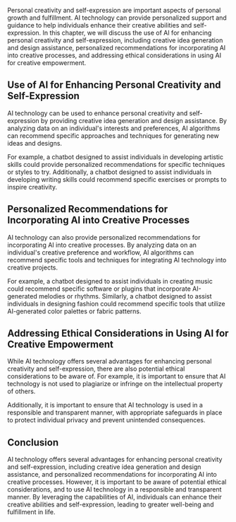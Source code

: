 

Personal creativity and self-expression are important aspects of personal growth and fulfillment. AI technology can provide personalized support and guidance to help individuals enhance their creative abilities and self-expression. In this chapter, we will discuss the use of AI for enhancing personal creativity and self-expression, including creative idea generation and design assistance, personalized recommendations for incorporating AI into creative processes, and addressing ethical considerations in using AI for creative empowerment.

Use of AI for Enhancing Personal Creativity and Self-Expression
---------------------------------------------------------------

AI technology can be used to enhance personal creativity and self-expression by providing creative idea generation and design assistance. By analyzing data on an individual's interests and preferences, AI algorithms can recommend specific approaches and techniques for generating new ideas and designs.

For example, a chatbot designed to assist individuals in developing artistic skills could provide personalized recommendations for specific techniques or styles to try. Additionally, a chatbot designed to assist individuals in developing writing skills could recommend specific exercises or prompts to inspire creativity.

Personalized Recommendations for Incorporating AI into Creative Processes
-------------------------------------------------------------------------

AI technology can also provide personalized recommendations for incorporating AI into creative processes. By analyzing data on an individual's creative preference and workflow, AI algorithms can recommend specific tools and techniques for integrating AI technology into creative projects.

For example, a chatbot designed to assist individuals in creating music could recommend specific software or plugins that incorporate AI-generated melodies or rhythms. Similarly, a chatbot designed to assist individuals in designing fashion could recommend specific tools that utilize AI-generated color palettes or fabric patterns.

Addressing Ethical Considerations in Using AI for Creative Empowerment
----------------------------------------------------------------------

While AI technology offers several advantages for enhancing personal creativity and self-expression, there are also potential ethical considerations to be aware of. For example, it is important to ensure that AI technology is not used to plagiarize or infringe on the intellectual property of others.

Additionally, it is important to ensure that AI technology is used in a responsible and transparent manner, with appropriate safeguards in place to protect individual privacy and prevent unintended consequences.

Conclusion
----------

AI technology offers several advantages for enhancing personal creativity and self-expression, including creative idea generation and design assistance, and personalized recommendations for incorporating AI into creative processes. However, it is important to be aware of potential ethical considerations, and to use AI technology in a responsible and transparent manner. By leveraging the capabilities of AI, individuals can enhance their creative abilities and self-expression, leading to greater well-being and fulfillment in life.
